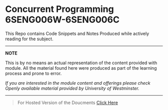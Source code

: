 # Concurrent Programming 6SENG006W-6SENG006C

This Repo contains Code Snippets and Notes Produced while actively reading for the subject.
___
**NOTE**

This is by no means an actual representation of the content provided with module.
All the material found here were produced as part of the learning process and prone to error.

*If you are interested in the module content and offerings please check Openly available material provided by University of Westminster.* 
___

> For Hosted Version of the Doucments [Click Here](https://ephemeral-licorice-aeb47e.netlify.app)